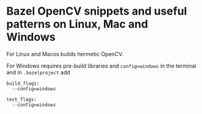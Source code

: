 # Bazel OpenCV snippets and useful patterns on Linux, Mac and Windows

For Linux and Macos builds hermetic OpenCV. 

For Windows requires pre-build libraries and `config=windows`
in the terminal and in `.bazelproject` add 

```
build_flags:
  --config=windows

test_flags:
  --config=windows
```

